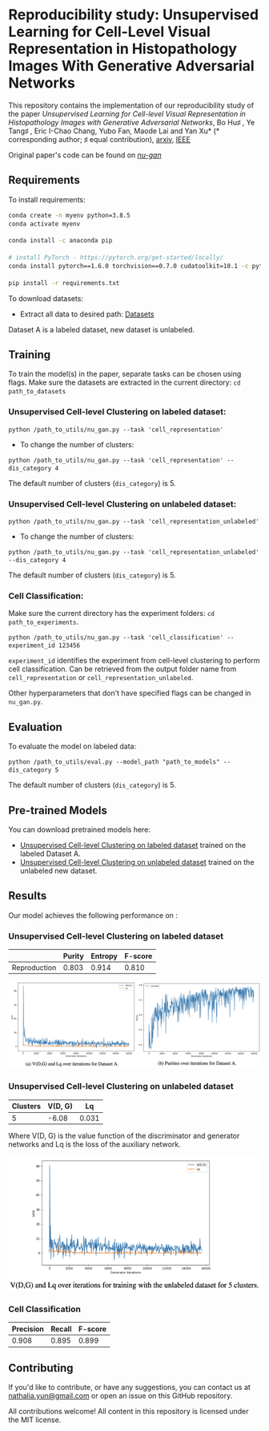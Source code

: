 # Reproducibility study: Unsupervised Learning for Cell-Level Visual Representation in Histopathology Images With Generative Adversarial Networks

This repository contains the implementation of our reproducibility study of the paper *Unsupervised Learning for Cell-level Visual Representation in Histopathology Images with Generative Adversarial Networks*, 
Bo Hu♯ , Ye Tang♯ , Eric I-Chao Chang, Yubo Fan, Maode Lai and Yan Xu*  (* corresponding author; ♯ equal contribution), [arxiv](https://arxiv.org/abs/1711.11317), [IEEE](https://ieeexplore.ieee.org/document/8402089)

Original paper's code can be found on [*nu-gan*](https://github.com/bohu615/nu_gan)

## Requirements

To install requirements:

```bash
conda create -n myenv python=3.8.5
conda activate myenv

conda install -c anaconda pip

# install PyTorch - https://pytorch.org/get-started/locally/
conda install pytorch==1.6.0 torchvision==0.7.0 cudatoolkit=10.1 -c pytorch

pip install -r requirements.txt
```

To download datasets: 

* Extract all data to desired path: [Datasets](https://queensuca-my.sharepoint.com/:f:/g/personal/19nyk1_queensu_ca/EuoCEg-JUB9AuqkHWoh8WLQBDWGf3cnJLKzBJGsTkLpqsw?e=inwedL)

Dataset A is a labeled dataset, new dataset is unlabeled. 

## Training

To train the model(s) in the paper, separate tasks can be chosen using flags. Make sure the datasets are extracted in the current directory: `cd path_to_datasets`

### Unsupervised Cell-level Clustering on labeled dataset:
```train
python /path_to_utils/nu_gan.py --task 'cell_representation'
```

* To change the number of clusters:
```train
python /path_to_utils/nu_gan.py --task 'cell_representation' --dis_category 4
```
The default number of clusters (`dis_category`) is 5. 

### Unsupervised Cell-level Clustering on unlabeled dataset:
```train
python /path_to_utils/nu_gan.py --task 'cell_representation_unlabeled'
```

* To change the number of clusters:
```train
python /path_to_utils/nu_gan.py --task 'cell_representation_unlabeled' --dis_category 4
```
The default number of clusters (`dis_category`) is 5. 

### Cell Classification:

Make sure the current directory has the experiment folders: `cd path_to_experiments`. 

```train
python /path_to_utils/nu_gan.py --task 'cell_classification' --experiment_id 123456
```

`experiment_id` identifies the experiment from cell-level clustering to perform cell classification. Can be retrieved from the output folder name from `cell_representation` or `cell_representation_unlabeled`.

Other hyperparameters that don't have specified flags can be changed in `nu_gan.py`.

## Evaluation

To evaluate the model on labeled data:

```eval
python /path_to_utils/eval.py --model_path "path_to_models" --dis_category 5
```

The default number of clusters (`dis_category`) is 5. 

## Pre-trained Models

You can download pretrained models here:

- [Unsupervised Cell-level Clustering on labeled dataset](https://queensuca-my.sharepoint.com/:f:/g/personal/19nyk1_queensu_ca/EqGlvyQmEPFHtupKWOExlMMBy7XFn075GPAoqu9yvqBYaA?e=lTlKL8) trained on the labeled Dataset A. 
- [Unsupervised Cell-level Clustering on unlabeled dataset](https://queensuca-my.sharepoint.com/:f:/g/personal/19nyk1_queensu_ca/EpWxSHIduaNOsPusqVZy9TEB0QCeXwnytO4nRzDy0RSPCg?e=h5hdCl) trained on the unlabeled new dataset. 

## Results

Our model achieves the following performance on :

### Unsupervised Cell-level Clustering on labeled dataset

|          | Purity  | Entropy | F-score |
| ------------------ |---------------- | -------------- | -------------- |
| Reproduction   |     0.803         |      0.914      |      0.810      |

![datasetA_plot](/datasetA_plot.png)

### Unsupervised Cell-level Clustering on unlabeled dataset

|    Clusters      |  V(D, G) | Lq | 
| ------------------ |---------------- | -------------- | 
| 5   |     -6.08         |      0.031      |  

Where V(D, G) is the value function of the discriminator and generator networks and Lq is the loss of the auxiliary network. 

<img src=/new_dataset_plot.png width="580" height="270">

### Cell Classification

|    Precision      |  Recall | F-score | 
| ------------------ |---------------- | -------------- | 
| 0.908   |     0.895         |      0.899      |  

## Contributing

If you'd like to contribute, or have any suggestions, you can contact us at nathalia.yun@gmail.com or open an issue on this GitHub repository.

All contributions welcome! All content in this repository is licensed under the MIT license.
